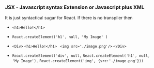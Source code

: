 ### JSX - Javascript syntax Extension or Javascript plus XML

It is just syntactical sugar for React. If there is no transpiler then

- `<h1>Hello!</h1>`
- `React.createElement('h1', null, 'My Image' )`

- `<Div>`
  `<h1>Hello!</h1> `
  `<img src='./image.png'/>`
  `</Div>`
- `React.createElement('div', null,`
  `React.createElement('h1', null, 'My Image'),`
  `React.createElement('img', {src:'./image.png'}))`
